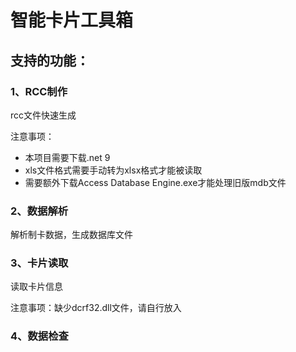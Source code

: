 # 智能卡片工具箱

## 支持的功能：

### 1、RCC制作

rcc文件快速生成

注意事项：

- 本项目需要下载.net 9
- xls文件格式需要手动转为xlsx格式才能被读取
- 需要额外下载Access Database Engine.exe才能处理旧版mdb文件

### 2、数据解析

解析制卡数据，生成数据库文件

### 3、卡片读取

读取卡片信息

注意事项：缺少dcrf32.dll文件，请自行放入

### 4、数据检查
